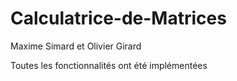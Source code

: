 # Calculatrice-de-Matrices
Maxime Simard et Olivier Girard

Toutes les fonctionnalités ont été implémentées
